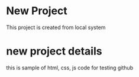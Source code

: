 # New Project
This project is created from local system

# new project details
this is sample of html, css, js code for testing github